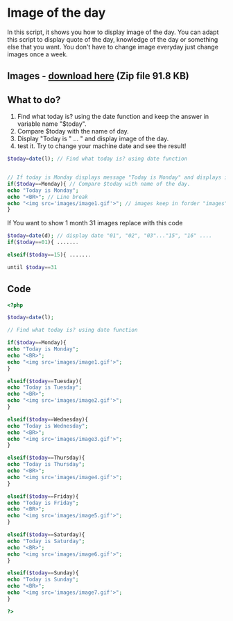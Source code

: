 # Image of the day
In this script, it shows you how to display image of the day. You can adapt this script to display quote of the day, knowledge of the day or something else that you want. You don't have to change image everyday just change images once a week.
## Images - [download here](http://phpeasystep.com/demo/downloads/imday/images.zip) (Zip file 91.8 KB)

## What to do?
1. Find what today is? using the date function and keep the answer in variable name "$today".
2. Compare $today with the name of day.
3. Display "Today is " ... " and display image of the day.
4. test it. Try to change your machine date and see the result!
```php
$today=date(l); // Find what today is? using date function


// If today is Monday displays message "Today is Monday" and displays image1.gif
if($today==Monday){ // Compare $today with name of the day.
echo "Today is Monday";
echo "<BR>"; // Line break
echo "<img src='images/image1.gif'>"; // images keep in forder "images"
}
```

If You want to show 1 month 31 images replace with this code
```php
$today=date(d); // display date "01", "02", "03"..."15", "16" ....
if($today==01){ .......

elseif($today==15){ .......

until $today==31
```

## Code
```php
<?php

$today=date(l);

// Find what today is? using date function

if($today==Monday){
echo "Today is Monday";
echo "<BR>";
echo "<img src='images/image1.gif'>";
}

elseif($today==Tuesday){
echo "Today is Tuesday";
echo "<BR>";
echo "<img src='images/image2.gif'>";
}

elseif($today==Wednesday){
echo "Today is Wednesday";
echo "<BR>";
echo "<img src='images/image3.gif'>";
}

elseif($today==Thursday){
echo "Today is Thursday";
echo "<BR>";
echo "<img src='images/image4.gif'>";
}

elseif($today==Friday){
echo "Today is Friday";
echo "<BR>";
echo "<img src='images/image5.gif'>";
}

elseif($today==Saturday){
echo "Today is Saturday";
echo "<BR>";
echo "<img src='images/image6.gif'>";
}

elseif($today==Sunday){
echo "Today is Sunday";
echo "<BR>";
echo "<img src='images/image7.gif'>";
}

?>
```
